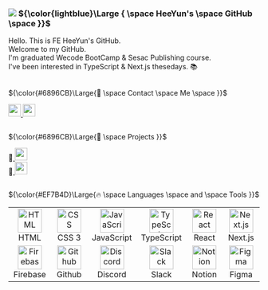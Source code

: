 ### <img src='https://github.com/images/mona-whisper.gif'> ${\color{lightblue}\Large { \space HeeYun's \space GitHub \space }}$

<p>
  Hello. This is FE HeeYun's GitHub. <br>       
  Welcome to my GitHub. <br>
  I'm graduated Wecode BootCamp & Sesac Publishing course.  <br>   
  I've been interested in TypeScript & Next.js thesedays. 📚  
</p>


##
${\color{#6896CB}\Large{🩵 \space Contact \space Me \space }}$


<p>
  <a href="mailto:namu2267@gmail.com">
    <img height="25" src="https://img.shields.io/badge/Gmail-d14836?style=flat-square&logo=Gmail&logoColor=white&link=mailto:happinhwa@gmail.com"/>
  </a> 
  <a href="https://hihiha2.tistory.com">
    <img height="25" src="https://img.shields.io/badge/Tistory-000000?style=flat-square&logo=Tistory&logoColor=white&link=[(https://hihwa.tistory.com)]/"/>
  </a>
</p>



##
${\color{#6896CB}\Large{💙 \space Projects }}$
<p>
  🔗<a href="https://github.com/namu2267/IYO">
    <img height="25" src="https://img.shields.io/badge/IYO-lightblue?style=flat-square&logo=GitHub%20Sponsors&logoColor=black">
  </a> <br>
  🔗<a href="https://github.com/namu2267/34-1st-Wesop-frontend">
    <img height="25" src="https://img.shields.io/badge/Wesop-lightblue?style=flat-square&logo=GitHub%20Sponsors&logoColor=black">
  </a> <br>
</p>


##
${\color{#EF7B4D}\Large{🔥 \space Languages \space and \space Tools }}$
<p>
<table>
  <tr>
    <td align="center" width="96">
      <a href="#">
        <img src="https://upload.wikimedia.org/wikipedia/commons/6/61/HTML5_logo_and_wordmark.svg" width="48" height="48" alt="HTML" />
      </a>
      <br>HTML
    </td>
    <td align="center" width="96">
      <a href="#">
       <img src="https://upload.wikimedia.org/wikipedia/commons/d/d5/CSS3_logo_and_wordmark.svg" width="48" height="48" alt="CSS" />
      </a>
      <br>CSS 3
    </td>
    <td align="center"  width="96">
      <a href="#">
         <img src="https://upload.wikimedia.org/wikipedia/commons/9/99/Unofficial_JavaScript_logo_2.svg" width="48" height="48" alt="JavaScript" />
      </a>
      <br>JavaScript
    </td>
     <td align="center" width="96">
      <a href="#">
        <img src="https://i.namu.wiki/i/6BCaly_IHOsGCno5SofR4NCvQZQp7JzBSaPrRXivLldaA-Rbuceh1oDMN6LfUuZiScaR2eBK7-sGgB-xae_YWA.webp" width="48" height="48" alt="TypeScript" />
      </a>
      <br>TypeScript
    </td>
        <td align="center" width="96">
      <a href="#">
        <img src="https://upload.wikimedia.org/wikipedia/commons/thumb/a/a7/React-icon.svg/1200px-React-icon.svg.png" width="48" height="48" alt="React" />
      </a>
      <br>React
    </td>
    <td align="center" width="96">
      <a href="#">
        <img src="https://www.drupal.org/files/project-images/nextjs-icon-dark-background.png" width="48" height="48" alt="Next.js" />
      </a>
      <br>Next.js
    </td>
  </tr>
  <tr>
    <td align="center" width="96">
      <a href="#">
        <img src="https://www.gstatic.com/devrel-devsite/prod/v937c5f592532c0ad2ebbf299686fcceed4f5934a648172aa45e00618ae0982d7/firebase/images/touchicon-180.png" width="48" height="48" alt="Firebase" />
      </a>
      <br>Firebase
    </td>
      <td align="center"  width="96">
      <a href="#">
<!--         <img src="https://github.githubassets.com/images/modules/logos_page/Octocat.png" width="48" height="48" alt="Github" /> -->
        <img src="https://upload.wikimedia.org/wikipedia/commons/thumb/c/c2/GitHub_Invertocat_Logo.svg/600px-GitHub_Invertocat_Logo.svg.png" width="48" height="48" alt="Github" />
      </a>
      <br>Github
    </td>
    <td align="center" width="96">
      <a href="#" >
        <img src="https://images-eds-ssl.xboxlive.com/image?url=4rt9.lXDC4H_93laV1_eHHFT949fUipzkiFOBH3fAiZZUCdYojwUyX2aTonS1aIwMrx6NUIsHfUHSLzjGJFxxsG72wAo9EWJR4yQWyJJaDb6rYcBtJvTvH3UoAS4JFNDaxGhmKNaMwgElLURlRFeVkLCjkfnXmWtINWZIrPGYq0-&format=source" width="48" height="48" alt="Discord" />
      </a>
      <br>Discord
    </td>
    <td align="center" width="96">
      <a href="#">
        <img src="https://cdn.worldvectorlogo.com/logos/slack-new-logo.svg" width="48" height="48" alt="Slack" />
      </a>
      <br>Slack
    </td>
    <td align="center" width="96">
      <a href="#">
        <img src="https://cdn.worldvectorlogo.com/logos/notion-2.svg" width="48" height="48" alt="Notion" />
      </a>
      <br>Notion
    </td>
     <td align="center" width="96">
      <a href="#">
        <img src="https://cdn.sanity.io/images/599r6htc/localized/46a76c802176eb17b04e12108de7e7e0f3736dc6-1024x1024.png?w=804&h=804&q=75&fit=max&auto=format" width="48" height="48" alt="Figma" />
      </a>
      <br>Figma
    </td>
  </tr>
</table>
</p>
<br>
